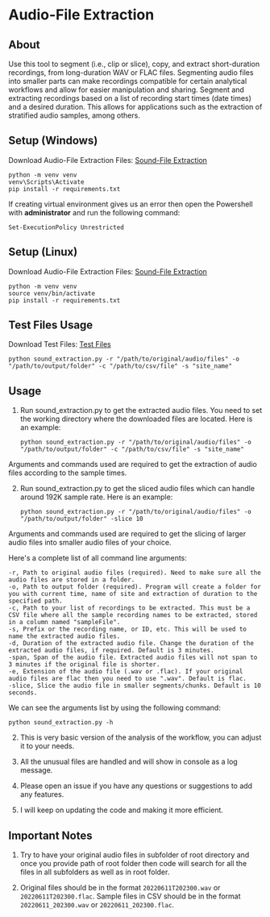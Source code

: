 # Audio-File Extraction

## About

Use this tool to segment (i.e., clip or slice), copy, and extract short-duration recordings, from long-duration WAV or FLAC files. Segmenting audio files into smaller parts can make recordings compatible for certain analytical workflows and allow for easier manipulation and sharing. Segment and extracting recordings based on a list of recording start times (date times) and a desired duration. This allows for applications such as the extraction of stratified audio samples, among others.

## Setup (Windows)

Download Audio-File Extraction Files: [Sound-File Extraction](https://drive.google.com/file/d/1HX9Cz0I7uKsIPuhHCdB1lfCmbtFY_YxJ/view?usp=share_link)

    python -m venv venv
    venv\Scripts\Activate
    pip install -r requirements.txt

If creating virtual environment gives us an error then open the Powershell with <b>administrator</b> and run the following command:

    Set-ExecutionPolicy Unrestricted

## Setup (Linux)

Download Audio-File Extraction Files: [Sound-File Extraction](https://drive.google.com/file/d/1HX9Cz0I7uKsIPuhHCdB1lfCmbtFY_YxJ/view?usp=share_link)

    python -m venv venv
    source venv/bin/activate
    pip install -r requirements.txt

## Test Files Usage

Download Test Files: [Test Files](https://drive.google.com/file/d/1iBrAkaLagScc3kRuLkFw_2eUovGU2d8L/view?usp=share_link)

    python sound_extraction.py -r "/path/to/original/audio/files" -o "/path/to/output/folder" -c "/path/to/csv/file" -s "site_name"

## Usage

1.  Run sound_extraction.py to get the extracted audio files. You need to set the working directory where the downloaded files are located. Here is an example:

    `python sound_extraction.py -r "/path/to/original/audio/files" -o "/path/to/output/folder" -c "/path/to/csv/file" -s "site_name"`

Arguments and commands used are required to get the extraction of audio files according to the sample times.

2.  Run sound_extraction.py to get the sliced audio files which can handle around 192K sample rate. Here is an example:

    `python sound_extraction.py -r "/path/to/original/audio/files" -o "/path/to/output/folder" -slice 10`

Arguments and commands used are required to get the slicing of larger audio files into smaller audio files of your choice.

Here's a complete list of all command line arguments:

    -r, Path to original audio files (required). Need to make sure all the audio files are stored in a folder.
    -o, Path to output folder (required). Program will create a folder for you with current time, name of site and extraction of duration to the specified path.
    -c, Path to your list of recordings to be extracted. This must be a CSV file where all the sample recording names to be extracted, stored in a column named "sampleFile".
    -s, Prefix or the recording name, or ID, etc. This will be used to name the extracted audio files.
    -d, Duration of the extracted audio file. Change the duration of the extracted audio files, if required. Default is 3 minutes.
    -span, Span of the audio file. Extracted audio files will not span to 3 minutes if the original file is shorter.
    -e, Extension of the audio file (.wav or .flac). If your original audio files are flac then you need to use ".wav". Default is flac.
    -slice, Slice the audio file in smaller segments/chunks. Default is 10 seconds.

We can see the arguments list by using the following command:

    python sound_extraction.py -h

2. This is very basic version of the analysis of the workflow, you can adjust it to your needs.

3. All the unusual files are handled and will show in console as a log message.

4. Please open an issue if you have any questions or suggestions to add any features.

5. I will keep on updating the code and making it more efficient.

## Important Notes

1. Try to have your original audio files in subfolder of root directory and once you provide path of root folder then code will search for all the files in all subfolders as well as in root folder.

2. Original files should be in the format `20220611T202300.wav` or `20220611T202300.flac`. Sample files in CSV should be in the format `20220611_202300.wav` or `20220611_202300.flac`.
